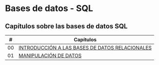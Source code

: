 # Bases de datos - SQL

## Capítulos sobre las bases de datos SQL

| # | Capítulos |
|---|-----------|
| 00 | [INTRODUCCIÓN A LAS BASES DE DATOS RELACIONALES](./Contenido/00%20-%20INTRODUCCION%20A%20BASES%20DE%20DATOS%20RELACIONALES/Intro.md) |
| 01 | [MANIPULACIÓN DE DATOS](./Contenido/01%20-%20MANIPULACION%20DE%20DATOS/Intro.md) |